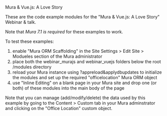 Mura & Vue.js: A Love Story

These are the code example modules for the "Mura & Vue.js: A Love Story" Webinar & talk.

Note that *Mura 7.1 is required* for these examples to work.

To test these examples:

1) enable "Mura ORM Scaffolding" in the Site Settings > Edit Site > Modueles section of the Mura administrator
2) place both the webinar_murajs and webinar_vuejs folders below the root /modules directory
3) reload your Mura instance using ?appreload&applydbupdates to initialize the modules and set up the required "officelocation" Mura ORM object
4) use "Inline Editing" on a blank page in your Mura site and drop one (or both) of these modules into the main body of the page

Note that you can manage (add/modify/delete) the data used by this example by going to the Content > Custom tab in your Mura adminstrator and clicking on the "Office Location" custom object.

